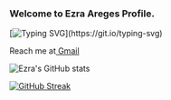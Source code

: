 ### Welcome to Ezra Areges Profile.


[![Typing SVG](https://readme-typing-svg.herokuapp.com?font=Fira+Code&duration=6000&pause=1000&color=F7A123&multiline=true&width=435&lines=I+am+a+Data+Scientist.)](https://git.io/typing-svg)

Reach me at[ Gmail](ezraoror77@gmail.com)


![Ezra's GitHub stats](https://github-readme-stats.vercel.app/api?username=aregeezra&hide=contribs,prs)
<!--
**aregeezra/aregeezra** is a ✨ _special_ ✨ repository because its `README.md` (this file) appears on your GitHub profile.


Here are some ideas to get you started:

- 🔭 I’m currently working on ...
- 🌱 I’m currently learning ...
- 👯 I’m looking to collaborate on ...
- 🤔 I’m looking for help with ...
- 💬 Ask me about ...
- 📫 How to reach me: ...
- 😄 Pronouns: ...
- ⚡ Fun fact: ...
-->


[![GitHub Streak](http://github-readme-streak-stats.herokuapp.com?user=aregeezra&theme=nightowl&hide_border=true)](https://git.io/streak-stats)
